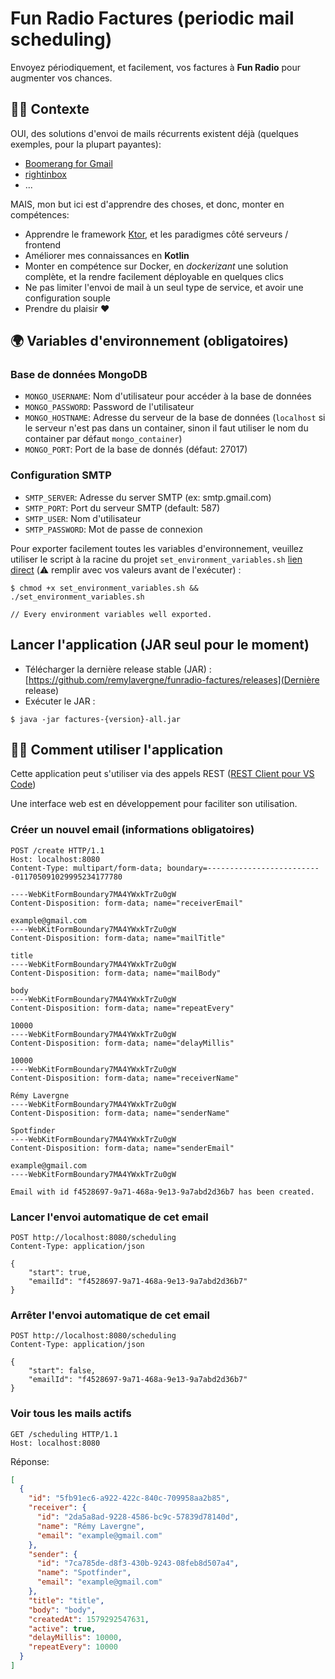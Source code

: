 # Fun Radio Factures (periodic mail scheduling)

Envoyez périodiquement, et facilement, vos factures à **Fun Radio** pour augmenter vos chances.

## 🚀🚀 Contexte

OUI, des solutions d'envoi de mails récurrents existent déjà (quelques exemples, pour la plupart payantes):

- [Boomerang for Gmail](https://www.boomeranggmail.com/l/how-to-send-recurring-emails.html)
- [rightinbox](https://www.rightinbox.com/features/recurring-emails)
- ...

MAIS, mon but ici est d'apprendre des choses, et donc, monter en compétences:

- Apprendre le framework [Ktor](https://ktor.io/), et les paradigmes côté serveurs / frontend
- Améliorer mes connaissances en **Kotlin**
- Monter en compétence sur Docker, en _dockerizant_ une solution complète, et la rendre facilement déployable en quelques clics
- Ne pas limiter l'envoi de mail à un seul type de service, et avoir une configuration souple
- Prendre du plaisir ❤️

## 🌍 Variables d'environnement (obligatoires)

### Base de données MongoDB

- `MONGO_USERNAME`: Nom d'utilisateur pour accéder à la base de données
- `MONGO_PASSWORD`: Password de l'utilisateur
- `MONGO_HOSTNAME`: Adresse du serveur de la base de données (`localhost` si le serveur n'est pas dans un container, sinon il faut utiliser le nom du container par défaut `mongo_container`)
- `MONGO_PORT`: Port de la base de donnés (défaut: 27017)

### Configuration SMTP

- `SMTP_SERVER`: Adresse du server SMTP (ex: smtp.gmail.com)
- `SMTP_PORT`: Port du serveur SMTP (default: 587)
- `SMTP_USER`: Nom d'utilisateur
- `SMTP_PASSWORD`: Mot de passe de connexion

Pour exporter facilement toutes les variables d'environnement, veuillez utiliser le script à la racine du projet `set_environment_variables.sh` [lien direct](https://github.com/remylavergne/funradio-factures/blob/develop/set_environment_variables.sh) (⚠️ remplir avec vos valeurs avant de l'exécuter) :

```
$ chmod +x set_environment_variables.sh && ./set_environment_variables.sh

// Every environment variables well exported.
```

## Lancer l'application (JAR seul pour le moment)

- Télécharger la dernière release stable (JAR) : [https://github.com/remylavergne/funradio-factures/releases](Dernière release)
- Exécuter le JAR :

```
$ java -jar factures-{version}-all.jar
```

## 👩‍💻 Comment utiliser l'application

Cette application peut s'utiliser via des appels REST ([REST Client pour VS Code](https://github.com/Huachao/vscode-restclient/releases))

Une interface web est en développement pour faciliter son utilisation.

### Créer un nouvel email (informations obligatoires)

```http
POST /create HTTP/1.1
Host: localhost:8080
Content-Type: multipart/form-data; boundary=--------------------------011705091029995234177780

----WebKitFormBoundary7MA4YWxkTrZu0gW
Content-Disposition: form-data; name="receiverEmail"

example@gmail.com
----WebKitFormBoundary7MA4YWxkTrZu0gW
Content-Disposition: form-data; name="mailTitle"

title
----WebKitFormBoundary7MA4YWxkTrZu0gW
Content-Disposition: form-data; name="mailBody"

body
----WebKitFormBoundary7MA4YWxkTrZu0gW
Content-Disposition: form-data; name="repeatEvery"

10000
----WebKitFormBoundary7MA4YWxkTrZu0gW
Content-Disposition: form-data; name="delayMillis"

10000
----WebKitFormBoundary7MA4YWxkTrZu0gW
Content-Disposition: form-data; name="receiverName"

Rémy Lavergne
----WebKitFormBoundary7MA4YWxkTrZu0gW
Content-Disposition: form-data; name="senderName"

Spotfinder
----WebKitFormBoundary7MA4YWxkTrZu0gW
Content-Disposition: form-data; name="senderEmail"

example@gmail.com
----WebKitFormBoundary7MA4YWxkTrZu0gW

```

```http
Email with id f4528697-9a71-468a-9e13-9a7abd2d36b7 has been created.
```

### Lancer l'envoi automatique de cet email

```http
POST http://localhost:8080/scheduling
Content-Type: application/json

{
    "start": true,
    "emailId": "f4528697-9a71-468a-9e13-9a7abd2d36b7"
}
```

### Arrêter l'envoi automatique de cet email

```http
POST http://localhost:8080/scheduling
Content-Type: application/json

{
    "start": false,
    "emailId": "f4528697-9a71-468a-9e13-9a7abd2d36b7"
}
```

### Voir tous les mails actifs

```http
GET /scheduling HTTP/1.1
Host: localhost:8080
```

Réponse:

```json
[
  {
    "id": "5fb91ec6-a922-422c-840c-709958aa2b85",
    "receiver": {
      "id": "2da5a8ad-9228-4586-bc9c-57839d78140d",
      "name": "Rémy Lavergne",
      "email": "example@gmail.com"
    },
    "sender": {
      "id": "7ca785de-d8f3-430b-9243-08feb8d507a4",
      "name": "Spotfinder",
      "email": "example@gmail.com"
    },
    "title": "title",
    "body": "body",
    "createdAt": 1579292547631,
    "active": true,
    "delayMillis": 10000,
    "repeatEvery": 10000
  }
]
```
